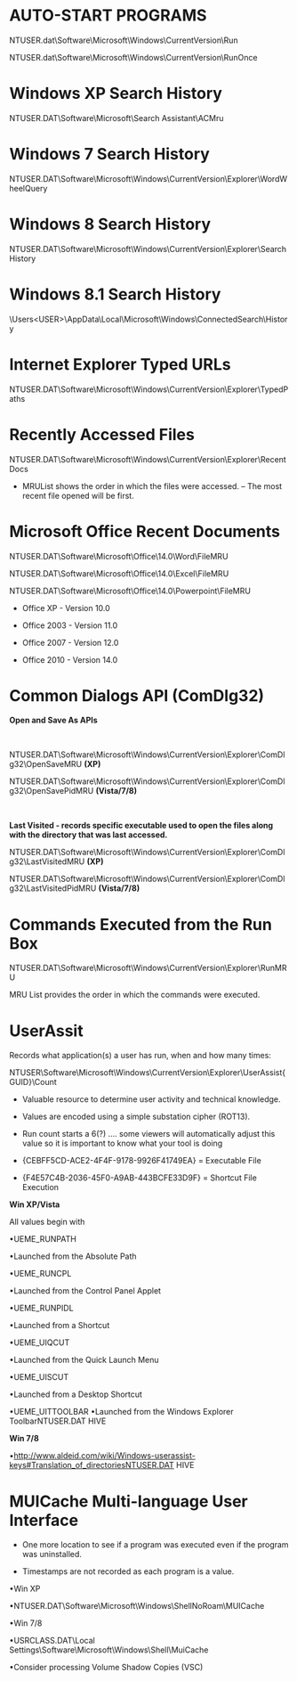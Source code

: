 # AUTO-START PROGRAMS

NTUSER.dat\Software\Microsoft\Windows\CurrentVersion\Run

NTUSER.dat\Software\Microsoft\Windows\CurrentVersion\RunOnce

# Windows XP Search History
NTUSER.DAT\Software\Microsoft\Search Assistant\ACMru

# Windows 7 Search History
NTUSER.DAT\Software\Microsoft\Windows\CurrentVersion\Explorer\WordWheelQuery

# Windows 8 Search History
NTUSER.DAT\Software\Microsoft\Windows\CurrentVersion\Explorer\SearchHistory

# Windows 8.1 Search History
\Users\<USER>\AppData\Local\Microsoft\Windows\ConnectedSearch\History

# Internet Explorer Typed URLs

NTUSER.DAT\Software\Microsoft\Windows\CurrentVersion\Explorer\TypedPaths

# Recently Accessed Files

NTUSER.DAT\Software\Microsoft\Windows\CurrentVersion\Explorer\RecentDocs

- MRUList shows the order in which the files were accessed. 
– The most recent file opened will be first.

# Microsoft Office Recent Documents

NTUSER.DAT\Software\Microsoft\Office\14.0\Word\FileMRU

NTUSER.DAT\Software\Microsoft\Office\14.0\Excel\FileMRU

NTUSER.DAT\Software\Microsoft\Office\14.0\Powerpoint\FileMRU 

- Office XP - Version 10.0

- Office 2003 - Version 11.0 

- Office 2007 - Version 12.0

- Office 2010 - Version 14.0

# Common Dialogs API (ComDlg32) 
**Open and Save As APIs**  

<br/>

NTUSER.DAT\Software\Microsoft\Windows\CurrentVersion\Explorer\ComDlg32\OpenSaveMRU **(XP)**

NTUSER.DAT\Software\Microsoft\Windows\CurrentVersion\Explorer\ComDlg32\OpenSavePidMRU **(Vista/7/8)**

<br/>

**Last Visited - records specific executable used to open the files along with the directory that was last accessed.**  

NTUSER.DAT\Software\Microsoft\Windows\CurrentVersion\Explorer\ComDlg32\LastVisitedMRU **(XP)**

NTUSER.DAT\Software\Microsoft\Windows\CurrentVersion\Explorer\ComDlg32\LastVisitedPidMRU **(Vista/7/8)**

# Commands Executed from the Run Box

NTUSER.DAT\Software\Microsoft\Windows\CurrentVersion\Explorer\RunMRU 

MRU List provides the order in which the commands were executed.

# UserAssit

Records what application(s) a user has run, when and how many times: 

NTUSER\Software\Microsoft\Windows\CurrentVersion\Explorer\UserAssist\{GUID}\Count

- Valuable resource to determine user activity and technical knowledge.

- Values are encoded using a simple substation cipher (ROT13).

- Run count starts a 6(?) .... some viewers will automatically adjust this value so it is important to know what your tool is doing 

- {CEBFF5CD-ACE2-4F4F-9178-9926F41749EA} = Executable File

- {F4E57C4B-2036-45F0-A9AB-443BCFE33D9F} = Shortcut File Execution

**Win XP/Vista**

All values begin with 

•UEME_RUNPATH 

•Launched from the Absolute Path 

•UEME_RUNCPL 

•Launched from the Control Panel Applet 

•UEME_RUNPIDL 

•Launched from a Shortcut 

•UEME_UIQCUT 

•Launched from the Quick Launch Menu 

•UEME_UISCUT 

•Launched from a Desktop Shortcut 

•UEME_UITTOOLBAR •Launched from the Windows Explorer ToolbarNTUSER.DAT HIVE

**Win 7/8**

•http://www.aldeid.com/wiki/Windows-userassist-keys#Translation_of_directoriesNTUSER.DAT HIVE

# MUICache Multi-language User Interface 

- One more location to see if a program was executed even if the program was uninstalled. 

- Timestamps are not recorded as each program is a value. 

•Win XP 

•NTUSER.DAT\Software\Microsoft\Windows\ShellNoRoam\MUICache  

•Win 7/8 

•USRCLASS.DAT\Local Settings\Software\Microsoft\Windows\Shell\MuiCache 

•Consider processing Volume Shadow Copies (VSC) 
